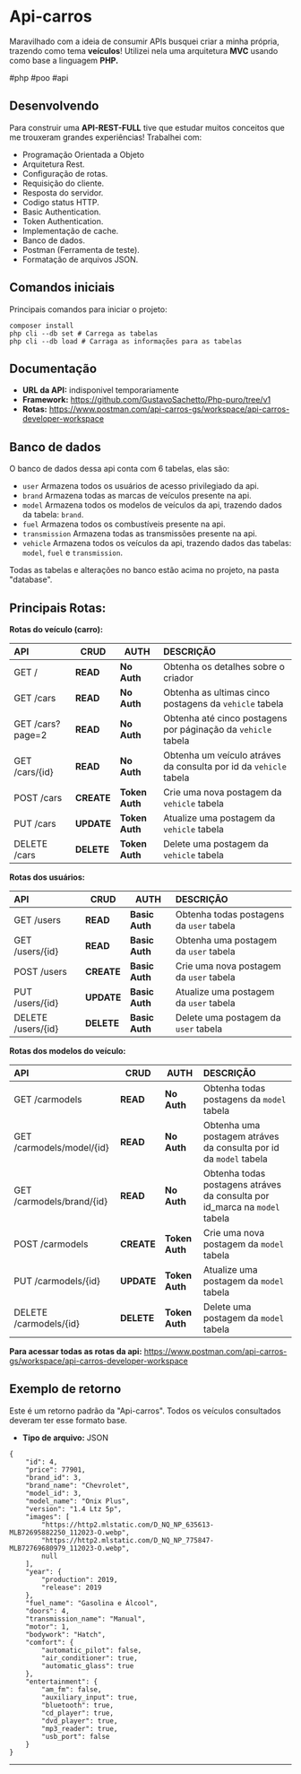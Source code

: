 # Api-carros
Maravilhado com a ideia de consumir APIs busquei criar a minha própria, trazendo como tema __veículos__! Utilizei nela uma arquitetura __MVC__ usando como base a linguagem __PHP.__

#php #poo #api

## Desenvolvendo
Para construir uma __API-REST-FULL__ tive que estudar muitos conceitos que me trouxeram grandes experiências! Trabalhei com: 

* Programação Orientada a Objeto
* Arquitetura Rest.
* Configuração de rotas.
* Requisição do cliente.
* Resposta do servidor.
* Codigo status HTTP.
* Basic Authentication.
* Token Authentication.
* Implementação de cache.
* Banco de dados.
* Postman (Ferramenta de teste).
* Formatação de arquivos JSON.

## Comandos iniciais
Principais comandos para iniciar o projeto:
```
composer install
php cli --db set # Carrega as tabelas
php cli --db load # Carraga as informações para as tabelas
```

## Documentação
* __URL da API:__ indisponivel temporariamente
* __Framework:__ https://github.com/GustavoSachetto/Php-puro/tree/v1
* __Rotas:__ https://www.postman.com/api-carros-gs/workspace/api-carros-developer-workspace

## Banco de dados
O banco de dados dessa api conta com 6 tabelas, elas são: 
* `user` Armazena todos os usuários de acesso privilegiado da api.
* `brand` Armazena todas as marcas de veículos presente na api.
* `model` Armazena todos os modelos de veículos da api, trazendo dados da tabela: `brand`.
* `fuel` Armazena todos os combustíveis presente na api.
* `transmission` Armazena todas as transmissões presente na api.
* `vehicle` Armazena todos os veículos da api, trazendo dados das tabelas: `model`, `fuel` e `transmission`.

Todas as tabelas e alterações no banco estão acima no projeto, na pasta "database".

## Principais Rotas:
__Rotas do veículo (carro):__

| API                | CRUD           | AUTH               | DESCRIÇÃO                                                                   |
| :----------        | -------------- | ------------------ | :-------------------------------------------------------------------------- |
| GET /              | __READ__       | __No Auth__        | Obtenha os detalhes sobre o criador                                         |
| GET /cars          | __READ__       | __No Auth__        | Obtenha as ultimas cinco postagens da `vehicle` tabela                      |
| GET /cars?page=2   | __READ__       | __No Auth__        | Obtenha até cinco postagens por páginação da `vehicle` tabela               |
| GET /cars/{id}     | __READ__       | __No Auth__        | Obtenha um veículo atráves da consulta por id da `vehicle` tabela           |
| POST /cars         | __CREATE__     | __Token Auth__     | Crie uma nova postagem da `vehicle` tabela                                  |
| PUT /cars          | __UPDATE__     | __Token Auth__     | Atualize uma postagem da `vehicle` tabela                                   |
| DELETE /cars       | __DELETE__     | __Token Auth__     | Delete uma postagem da `vehicle` tabela                                     |


__Rotas dos usuários:__

| API                    | CRUD           | AUTH               | DESCRIÇÃO                                                                   |
| :----------            | -------------- | ------------------ | :-------------------------------------------------------------------------- |
| GET /users          	 | __READ__       | __Basic Auth__     | Obtenha todas postagens da `user` tabela                     	     |
| GET /users/{id}     	 | __READ__       | __Basic Auth__     | Obtenha uma postagem da `user` tabela          			     |
| POST /users            | __CREATE__     | __Basic Auth__     | Crie uma nova postagem da `user` tabela                                  |
| PUT /users/{id}        | __UPDATE__     | __Basic Auth__     | Atualize uma postagem da `user` tabela                                   |
| DELETE /users/{id}     | __DELETE__     | __Basic Auth__     | Delete uma postagem da `user` tabela                                     |

__Rotas dos modelos do veículo:__

| API                              | CRUD           | AUTH               | DESCRIÇÃO                                                                      |
| :----------         		   | -------------- | ------------------ | :--------------------------------------------------------------------------    |
| GET /carmodels          	   | __READ__       | __No Auth__        | Obtenha todas postagens da `model` tabela                     	          |
| GET /carmodels/model/{id}        | __READ__       | __No Auth__        | Obtenha uma postagem atráves da consulta por id da `model` tabela              |
| GET /carmodels/brand/{id}        | __READ__       | __No Auth__        | Obtenha todas postagens atráves da consulta por id_marca na `model` tabela     |
| POST /carmodels                  | __CREATE__     | __Token Auth__     | Crie uma nova postagem da `model` tabela                                       |
| PUT /carmodels/{id}              | __UPDATE__     | __Token Auth__     | Atualize uma postagem da `model` tabela                                        | 
| DELETE /carmodels/{id}           | __DELETE__     | __Token Auth__     | Delete uma postagem da `model` tabela                                          | 

__Para acessar todas as rotas da api:__ https://www.postman.com/api-carros-gs/workspace/api-carros-developer-workspace

## Exemplo de retorno
Este é um retorno padrão da "Api-carros". Todos os veículos consultados deveram ter esse formato base.
* __Tipo de arquivo:__ JSON

```
{
    "id": 4,
    "price": 77901,
    "brand_id": 3,
    "brand_name": "Chevrolet",
    "model_id": 3,
    "model_name": "Onix Plus",
    "version": "1.4 Ltz 5p",
    "images": [
        "https://http2.mlstatic.com/D_NQ_NP_635613-MLB72695882250_112023-O.webp",
        "https://http2.mlstatic.com/D_NQ_NP_775847-MLB72769680979_112023-O.webp",
        null
    ],
    "year": {
        "production": 2019,
        "release": 2019
    },
    "fuel_name": "Gasolina e Álcool",
    "doors": 4,
    "transmission_name": "Manual",
    "motor": 1,
    "bodywork": "Hatch",
    "comfort": {
        "automatic_pilot": false,
        "air_conditioner": true,
        "automatic_glass": true
    },
    "entertainment": {
        "am_fm": false,
        "auxiliary_input": true,
        "bluetooth": true,
        "cd_player": true,
        "dvd_player": true,
        "mp3_reader": true,
        "usb_port": false
    }
}
```

********************************
